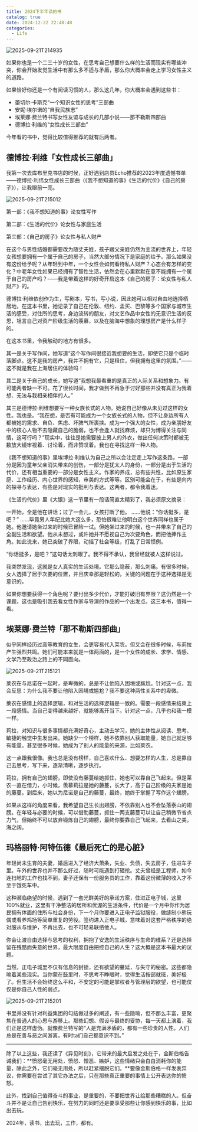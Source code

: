 ```yaml
---
title: 2024下半年读的书
catalog: true
date: 2024-12-22 22:48:48
categories:
  - Life
---
```


![2025-09-21T214935](2025-09-21T214935.png)

如果你也是一个二三十岁的女性，在思考自己想要什么样的生活而现实有哪些冲突，你会开始发觉生活中有那么多不适与矛盾，那么你大概率会走上学习女性主义的道路。

 如果恰好你还是一个有阅读习惯的人，那么这几年，你大概率会遇到这些书：

- 蕾切尔·卡斯克“一个知识女性的思考”三部曲
- 安妮·埃尔诺的“自我民族志”
- 埃莱娜·费兰特书写女性友谊与成长的几部小说——那不勒斯四部曲
- 德博拉·利维的“女性成长三部曲”

今年看的书中，觉得比较值得推荐的就有后两者。

## 德博拉·利维「女性成长三部曲」

我第一次去库布里克书店的时候，正好遇到店员Echo推荐的2023年度遗憾书单——德博拉·利纬女性成长三部曲（《我不想知道的事》《生活的代价》《自己的房子》），让我眼前一亮。

![2025-09-21T215012](2025-09-21T215012.png)

第一部：《我不想知道的事》论女性写作

第二部：《生活的代价》论女性与家庭生活

第三部：《自己的房子》论女性与私人财产

在这个与男性结婚都需要改为随丈夫姓，孩子跟父亲姓仍然为主流的世界上，年轻女孩想要拥有一个属于自己的房子，当然大部分情况下是家庭的给予。那么如果没有这份给予呢？从年轻到中年，一个女性会如何看待私人财产？心态会有怎样的变化？中老年女性如果已经拥有了智性生活，依然会在心里默默在意不能拥有一个属于自己的房产吗？——我是带着这样的好奇开启这本《自己的房子：论女性与私人财产》的。

德博拉·利维依创作为生，写剧本，写书，写小说，因此她可以相对自由地选择栖居地，在这本书里，她记录了自己在伦敦、纽约、孟买、巴黎等多个国家与城市生活的感受，对住所的思考，身边流转的朋友，对文艺作品中女性的无意识生活的反思，坦言自己对资产阶级生活的羡慕，以及在脑海中想象的理想房产是什么样子的。

在这本书里，令我触动的地方有很多。

其一是关于写作间，她写道“这个写作间很接近我想要的生活，即使它只是个临时落脚点。这不是我的房产，我并不拥有它，只是租住，但我拥有这里的氛围。”——这不就是我在上海居住的体验吗！

其二是关于自己的成长，她写道“我想我最看重的是真正的人际关系和想象力。有可能两者缺一不可。花了很长时间，我才做到不再急于讨好那些并没有真正为我着想、无法与我相亲相伴的人。”

其三是德博拉·利维想要写一种女族长式的人物。她说自己好像从未见过这样的女性。我也是。“我在想，是否有可能成为一个女族长式的人物，但不让身边所有人都被她的需求、自负、焦虑、坏脾气所裹挟。成为一个强大的女性，成为亲朋好友中的核心人物不去隐藏自己的脆弱，也不会逢人就找麻烦，却只为博得关注与同情，这可行吗？”现实中，往往是她需要披上男人的外衣，做出任何决策时都被无数放大镜审视着、讨论着，而非赞叹着。我也在寻找这样一种人物。

《我不想知道的事》里埃博拉·利维认为自己之所以会注定走上写作这条路，一部分是因为童年父亲消失带来的创伤，一部分是犹太人的身份，一部分是出于生活的代价，还有相当重要的一部分是女性主义。作家的养成，总有些共性，比如原生家庭、工作经历、内心世界的感知，审美的方式等等。区别可能会在于，有些是向内的探寻与表达，有些是对现实的批判与表达。这两者，都令我着迷。

《生活的代价》里《大银》这一节里有一段话简直太精彩了，我必须原文摘录：

一开始，全是他在讲话；过了一会儿，女孩打断了他。 ……他说：“你话挺多，是吧？” ……毕竟男人年纪比她大这么多，恐怕很难让他明白这个世界同样也属于她。他邀请她坐过来的时候已冒险一试。但她坐过来的时候，也一并带来了自己的全副生活和欲望。他从未想过，或许她并不愿视自己为次要角色，而把他捧作主角。如此说来，她已突破了界限，动摇了社会等级，打乱了日常惯例。

“你话挺多，是吧？”这句话太刺眼了。我不得不承认，我曾经就被人这样说过。

我突然发现，这就是女人真实的生活处境。它那么隐蔽，那么刺痛。有很多时候，女人选择了居于次要的位置，并且庆幸那是轻松的，关键的问题在于这种选择是无意识的。

如果你想要获得一个角色呢？要付出多少代价，才能打破旧有界限？这仍然是一个课题，这也是吸引我去看女性作家与导演的作品的一个出发点。这三本书，值得一看。


## 埃莱娜·费兰特「那不勒斯四部曲」

似乎同样经历过高等教育的女生，会更容易代入莱农。但又会在很多时候，与莉拉产生强烈共鸣。她们可能本来就是一体两面的，是一个女性的成长、求学、情感、文学乃至政治之路上的不同面向。

![2025-09-21T215121](2025-09-21T215121.png)

莱农在与尼诺在一起时，是卑微的，总是不让他陷入困境或尴尬。针对这一点，我会反思：为什么我不要让他陷入困境或尴尬？我不要这种两性关系中的卑微。

莱农在感情上的选择逻辑，和对生活的选择逻辑是一致的。需要一段感情来结束上一段感情。当自己变得越来越好，就能够离开当下。针对这一点，几乎也和我一模一样。

莉拉，对知识与很多事情都充满好奇心，主动去学习，她的主体性从阅读、思考、敏捷的触觉中生发出来。她缺少一个榜样，她不依靠别人获取能量，她自己就足够有能量。甚至很多时候，她成为了别人的能量的来源，比如莱农。

这一点跟我很像。我也总是没有榜样，自己喜欢什么、想要怎样的人生，总是靠自己去思考，写下来，逐渐清晰，逐步执行。

莉拉，拥有自己的翅膀，即使没有藤蔓给她抓住，她也可以靠自己飞起来。但是莱农一直在借力，小时候，羡慕莉拉是她的藤蔓，长大了，高于自己阶级的夫家是她的藤蔓。到后来，她以为尼诺是自己的藤蔓，最终，她终于掌握了写作这个翅膀。

如果从这样的角度来看，我希望自己生长出翅膀，不依靠别人也不会坠落泰山的翅膀。在年轻与必要的时候，可以借助藤蔓，抓住一两支藤蔓可以让自己稍微节省点力气，但始终不可以放弃锻炼自己的翅膀，最终你要靠自己飞起来，去看山之美，海之阔。

## 玛格丽特·阿特伍德《最后死亡的是心脏》

年轻尚未生育的夫妻，婚后进入了经济大萧条，失业、负债，失去房子，住进车子里。车外的世界也并不那么好过，随时可能遇到打砸抢。丈夫曾经是工程师，如今连扫地的工作也找不到，妻子还保有一份服务员的工作，靠着这份微薄的收入才不至于饿死车中。

这种濒临绝望的时候，遇到了一套光鲜美好的承诺方案，住进正电子城，这里100%就业，这里有干净整洁的居所和优渥的生活条件，代价是一个月中你作为居民拥有体面的住所与社会身份，下一个月你要进入正电子监狱服役，做缝制小熊玩偶或看养鸡场等简单重复的劳役。签约进入正电子城，意味着对这套严格秩序的绝对服从与维护，不再出去，也不可轻易联络他人。

你会让渡自由选择与思考的权利，拥抱了安逸的生活秩序与生命的维系？还是选择留在残酷而失意的世界，最大限度自由把控自己的人生？这大概是这本书最大的议题。

当然，正电子城里不仅有信息的封锁，还有欲望的蔓延，与失守的秘密。这些都隐喻着某些现实。当你蒙在鼓里时，不思考不睁眼时，觉得生活按部就班，美好极了。但生活不会始终这么平和，不安定的可能是掌权者与管理层的欲望，也可能仅仅是你自己人性的弱点。

![2025-09-21T215201](2025-09-21T215201.png)

书里并没有针对利益集团的勾结做过多的阐述，有一些隐喻，但不那么丰富，更聚焦在普通人的心思与游移上。那些幻想、假设与最终的妥协，每一天都上演着，我们正是这样虚伪。就像费兰特写的“人是充满矛盾的，都有一些珍贵的人性。人们总是在善与恶之间游离，有时ta们自己都意识不到。”

---

除了以上这些，我还读了《异见时刻》，它带来的最大启发之处在于，金斯伯格告诫我们：**愤怒毫无用处，愤怒、憎恶、嫉妒，这些情绪只会白白消耗你的能量，除此之外，它们毫无用处，所以赶紧摆脱它们。**要像金斯伯格一样发表异议，你需要在尝试了其它办法之后，只在那些真正重要的事情上公开表达你的愤怒。

此外，找到自己值得奋斗的事业，是重要的，不要把世界让给那些糟糕的人。但奋斗并不是让自己告别快乐，在努力的同时还是要享受那些让你感到快乐的事，比如出去玩。

2024年，读书，出去玩，工作，都有。